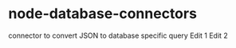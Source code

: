 node-database-connectors
========================
connector to convert JSON to database specific query
Edit 1
Edit 2
